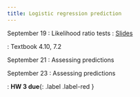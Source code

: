 ```yaml
---
title: Logistic regression prediction
---
```


September 19
: Likelihood ratio tests
  : [Slides](https://sta712-f22.github.io/slides/lecture_13.pdf)
    
: Textbook 4.10, 7.2

September 21
: Assessing predictions

September 23
: Assessing predictions

: **HW 3 due**{: .label .label-red }